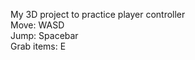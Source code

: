 My 3D project to practice player controller <br />
Move: WASD <br />
Jump: Spacebar <br />
Grab items: E <br />
